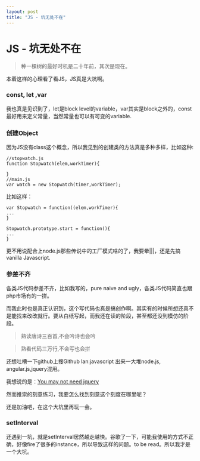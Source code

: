 ```yaml
---
layout: post
title: "JS - 坑无处不在"
---
```


# JS - 坑无处不在


> 种一棵树的最好时机是二十年前，其次是现在。

本着这样的心理看了看JS，JS真是大坑啊。

### const, let ,var

我也真是见识到了，let是block level的variable，var其实是block之外的，const最好用来定义常量，当然常量也可以有可变的variable.

### 创建Object


因为JS没有class这个概念，所以我见到的创建类的方法真是多种多样，比如这种:


```
//stopwatch.js
function Stopwatch(elem,workTimer){

}
//main.js
var watch = new Stopwatch(timer,workTimer);
```

比如这样：

```
var Stopwatch = function((elem,workTimer){
...
}

Stopwatch.prototype.start = function(){
...
}
```

更不用说配合上node.js那些传说中的工厂模式啥的了，我要晕|||，还是先搞vanilla Javascript.


### 参差不齐

各类JS代码参差不齐，比如我写的，pure naive and ugly，各类JS代码简直也跟php市场有的一拼。

而我此时也是真正认识到，这个写代码也真是搞创作啊。其实有的时候所想还真不是能找来改改就行。要从白纸写起，而我还在读的阶段，甚至都还没到模仿的阶段。

> 熟读唐诗三百首,不会吟诗也会吟

> 熟看代码三万行,不会写也会拼

还想吐槽一下github上搜Github lan:javascript 出来一大堆node.js, angular.js,jquery混用。

我想说的是：[You may not need jquery](http://youmightnotneedjquery.com)


然而推崇的刻意练习，我要怎么找到刻意这个刻度在哪里呢？

还是加油吧，在这个大坑里再玩一会。


### setInterval

还遇到一坑，就是setInterval居然越走越快。谷歌了一下，可能我使用的方式不正确，好像fire了很多的instance，所以导致这样的问题。to be read。所以我才是一个大坑。



